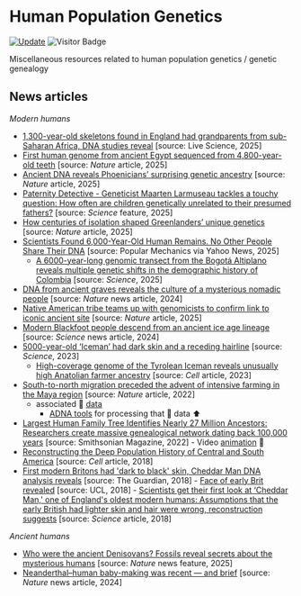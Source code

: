 # Human Population Genetics

[![Update](https://img.shields.io/github/last-commit/bzgeo/popn_genetics?label=repo%20last%20updated&style=flat-square)](https://github.com/BzGEO/popn_genetics)
![Visitor Badge](https://visitor-badge.laobi.icu/badge?page_id=bzgeo.popn_genetics)

Miscellaneous resources related to human population genetics / genetic genealogy

## News articles

<!--
> [!IMPORTANT]
> Random text
-->

*Modern humans*
- [1,300-year-old skeletons found in England had grandparents from sub-Saharan Africa, DNA studies reveal](https://www.livescience.com/archaeology/1-300-year-old-skeletons-found-in-england-had-grandparents-from-sub-saharan-africa-dna-studies-reveal?utm_source=Live+Audience&utm_campaign=48d5c9bc00-nature-briefing-daily-20250813) [source: Live Science, 2025]
- [First human genome from ancient Egypt sequenced from 4,800-year-old teeth](https://www.nature.com/articles/d41586-025-02102-y) [source: *Nature* article, 2025]
- [Ancient DNA reveals Phoenicians’ surprising genetic ancestry](https://www.nature.com/articles/d41586-025-01283-w) [source: *Nature* article, 2025]
- [Paternity Detective - Geneticist Maarten Larmuseau tackles a touchy question: How often are children genetically unrelated to their presumed fathers?](https://www.science.org/content/article/how-often-are-children-genetically-unrelated-their-presumed-fathers) [source: *Science* feature, 2025]
- [How centuries of isolation shaped Greenlanders’ unique genetics](https://www.nature.com/articles/d41586-025-00443-2) [source: *Nature* article, 2025]
- [Scientists Found 6,000-Year-Old Human Remains. No Other People Share Their DNA](https://www.yahoo.com/news/scientists-found-6-000-old-133000412.html) [source: Popular Mechanics via Yahoo News, 2025]
    - [A 6000-year-long genomic transect from the Bogotá Altiplano reveals multiple genetic shifts in the demographic history of Colombia](https://www.science.org/doi/10.1126/sciadv.ads6284) [source: *Science*, 2025]
- [DNA from ancient graves reveals the culture of a mysterious nomadic people](https://www.nature.com/articles/d41586-024-01165-7) [source: *Nature* news article, 2024]
- [Native American tribe teams up with genomicists to confirm link to iconic ancient site]( https://www.nature.com/articles/d41586-025-01362-y) [source: *Nature* article, 2025]
- [Modern Blackfoot people descend from an ancient ice age lineage](https://www.science.org/content/article/modern-blackfoot-people-descend-ancient-ice-age-lineage) [source: *Science* news article, 2024]
- [5000-year-old ‘Iceman’ had dark skin and a receding hairline](https://www.science.org/content/article/otzi-tyrolean-iceman-had-dark-skin-and-receding-hairline) [source: *Science*, 2023]
     - [High-coverage genome of the Tyrolean Iceman reveals unusually high Anatolian farmer ancestry](https://www.cell.com/cell-genomics/fulltext/S2666-979X(23)00174-X) [source: *Cell* article, 2023]
- [South-to-north migration preceded the advent of intensive farming in the Maya region](https://www.nature.com/articles/s41467-022-29158-y) [source: *Nature* article, 2022]
    - associated 🧬 [data](https://www.ebi.ac.uk/ena/browser/view/PRJEB49391)
        - [ADNA tools](https://github.com/DReichLab/ADNA-Tools) for processing that 🧬 data ⬆️
- [Largest Human Family Tree Identifies Nearly 27 Million Ancestors: Researchers create massive genealogical network dating back 100,000 years](https://www.smithsonianmag.com/smart-news/largest-human-genomic-family-tree-identifies-nealy-27-million-ancestors-180979657/) [source: Smithsonian Magazine, 2022]
        - Video [animation](https://www.youtube.com/watch?v=Cwj0DRUrKXw) 🎥
- [Reconstructing the Deep Population History of Central and South America](https://www.sciencedirect.com/science/article/pii/S0092867418313801) [source: *Cell* article, 2018]
- [First modern Britons had 'dark to black' skin, Cheddar Man DNA analysis reveals](https://www.theguardian.com/science/2018/feb/07/first-modern-britons-dark-black-skin-cheddar-man-dna-analysis-reveals) [source: The Guardian, 2018]
        - [Face of early Brit revealed](https://www.ucl.ac.uk/news/2018/feb/face-early-brit-revealed) [source: UCL, 2018]
        - [Scientists get their first look at ‘Cheddar Man,' one of England's oldest modern humans: Assumptions that the early British had lighter skin and hair were wrong, reconstruction suggests](https://www.science.org/content/article/scientists-get-their-first-look-cheddar-man-one-england-s-oldest-modern-humans) [source: *Science* article, 2018]

<!--
- []() [source: , 202x]
-->

*Ancient humans*
- [Who were the ancient Denisovans? Fossils reveal secrets about the mysterious humans](https://www.nature.com/articles/d41586-025-01549-3) [source: *Nature* news feature, 2025]
- [Neanderthal–human baby-making was recent — and brief](https://www.nature.com/articles/d41586-024-01452-3) [source: *Nature* news article, 2024]

